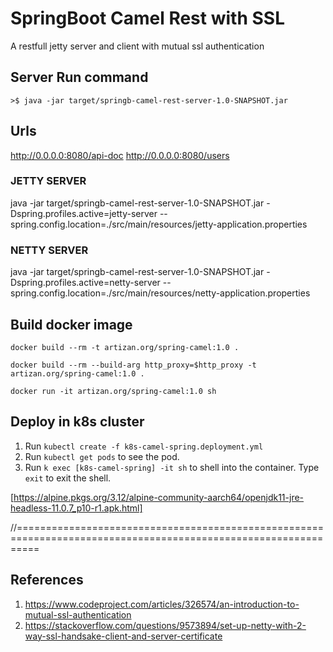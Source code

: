 # SpringBoot Camel Rest with SSL
A restfull jetty server and client with mutual ssl authentication

## Server Run command
`>$ java -jar target/springb-camel-rest-server-1.0-SNAPSHOT.jar`

## Urls
http://0.0.0.0:8080/api-doc
http://0.0.0.0:8080/users


### JETTY SERVER

java -jar target/springb-camel-rest-server-1.0-SNAPSHOT.jar -Dspring.profiles.active=jetty-server --spring.config.location=./src/main/resources/jetty-application.properties



### NETTY SERVER

java -jar target/springb-camel-rest-server-1.0-SNAPSHOT.jar -Dspring.profiles.active=netty-server --spring.config.location=./src/main/resources/netty-application.properties



## Build docker image
`docker build --rm -t artizan.org/spring-camel:1.0 .`

`docker build --rm --build-arg http_proxy=$http_proxy -t artizan.org/spring-camel:1.0 .`

`docker run -it artizan.org/spring-camel:1.0 sh`

## Deploy in k8s cluster
1. Run `kubectl create -f k8s-camel-spring.deployment.yml`
2. Run `kubectl get pods` to see the pod.
3. Run `k exec [k8s-camel-spring] -it sh` to shell into the container. Type `exit` to exit the shell.













[https://alpine.pkgs.org/3.12/alpine-community-aarch64/openjdk11-jre-headless-11.0.7_p10-r1.apk.html]











//================================================================================================================
## References

1) https://www.codeproject.com/articles/326574/an-introduction-to-mutual-ssl-authentication
2) https://stackoverflow.com/questions/9573894/set-up-netty-with-2-way-ssl-handsake-client-and-server-certificate


